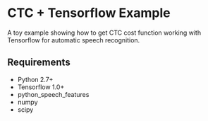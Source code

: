 # CTC + Tensorflow Example

A toy example showing how to get CTC cost function working with Tensorflow for automatic speech recognition.

## Requirements

- Python 2.7+
- Tensorflow 1.0+
- python_speech_features
- numpy
- scipy

